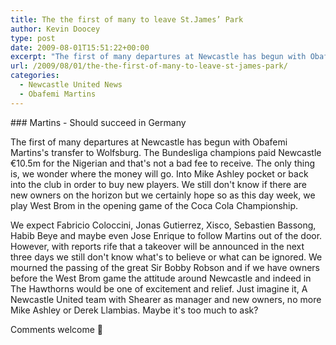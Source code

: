 ```yaml
---
title: The the first of many to leave St.James’ Park
author: Kevin Doocey
type: post
date: 2009-08-01T15:51:22+00:00
excerpt: "The first of many departures at Newcastle has begun with Obafemi Martins's transfer to Wolfsburg."
url: /2009/08/01/the-the-first-of-many-to-leave-st-james-park/
categories:
  - Newcastle United News
  - Obafemi Martins
---
```


### Martins - Should succeed in Germany

The first of many departures at Newcastle has begun with Obafemi Martins's transfer to Wolfsburg. The Bundesliga champions paid Newcastle €10.5m for the Nigerian and that's not a bad fee to receive. The only  thing is, we wonder where the money will go. Into Mike Ashley pocket or back into the club in order to buy new players. We still don't know if there are new owners on the horizon but we certainly hope so as this day week, we play West Brom in the opening game of the Coca Cola Championship.

We expect Fabricio Coloccini, Jonas Gutierrez, Xisco, Sebastien Bassong, Habib Beye and maybe even Jose Enrique to follow Martins out of the door. However, with reports rife that a takeover will be announced in the next three days we still don't know what's to believe or what can be ignored. We mourned the passing of the great Sir Bobby Robson and if we have owners before the West Brom game the attitude around Newcastle and indeed in The Hawthorns would be one of excitement and relief. Just imagine it, A Newcastle United team with Shearer as manager and new owners, no more Mike Ashley or Derek Llambias. Maybe it's too much to ask?

Comments welcome 🙂
